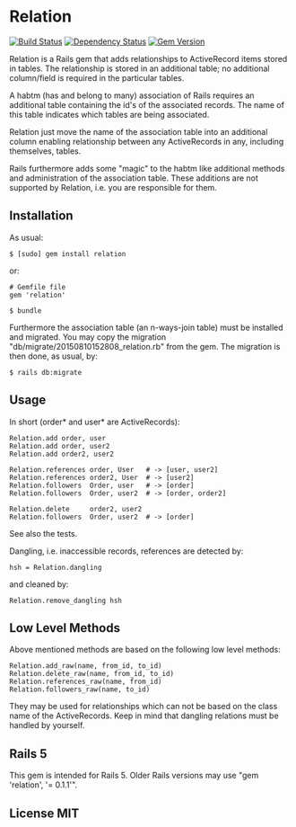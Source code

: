 # Relation
[![Build Status](http://img.shields.io/travis/matique/relation.svg)](https://travis-ci.org/matique/relation)
[![Dependency Status](http://img.shields.io/gemnasium/matique/relation.svg)](https://gemnasium.com/matique/relation)
[![Gem Version](http://img.shields.io/gem/v/relation.svg)](https://rubygems.org/gems/relation)

Relation is a Rails gem that adds relationships to
ActiveRecord items stored in tables.
The relationship is stored in an additional table;
no additional column/field is required in the particular tables.

A habtm (has and belong to many) association of Rails requires an
additional table containing the id's of the associated records.
The name of this table indicates which tables are being associated.

Relation just move the name of the association table into an additional
column enabling relationship between any ActiveRecords in any,
including themselves, tables.

Rails furthermore adds some "magic" to the habtm like additional methods
and administration of the association table.
These additions are not supported by Relation,
i.e. you are responsible for them.

## Installation

As usual:

    $ [sudo] gem install relation

or:

    # Gemfile file
    gem 'relation'

    $ bundle

Furthermore the association table (an n-ways-join table) must be
installed and migrated.
You may copy the migration "db/migrate/20150810152808_relation.rb"
from the gem.
The migration is then done, as usual, by:

    $ rails db:migrate

## Usage

In short (order* and user* are ActiveRecords):

    Relation.add order, user
    Relation.add order, user2
    Relation.add order2, user2

    Relation.references order, User   # -> [user, user2]
    Relation.references order2, User  # -> [user2]
    Relation.followers  Order, user   # -> [order]
    Relation.followers  Order, user2  # -> [order, order2]

    Relation.delete     order2, user2
    Relation.followers  Order, user2  # -> [order]

See also the tests.

Dangling, i.e. inaccessible records, references are detected by:

    hsh = Relation.dangling

and cleaned by:

    Relation.remove_dangling hsh

## Low Level Methods

Above mentioned methods are based on the following low level methods:

    Relation.add_raw(name, from_id, to_id)
    Relation.delete_raw(name, from_id, to_id)
    Relation.references_raw(name, from_id)
    Relation.followers_raw(name, to_id)

They may be used for relationships which can not be based on the
class name of the ActiveRecords.
Keep in mind that dangling relations must be handled by yourself.

## Rails 5

This gem is intended for Rails 5.
Older Rails versions may use "gem 'relation', '= 0.1.1'".

## License MIT
